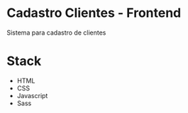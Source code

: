 # Cadastro Clientes - Frontend
Sistema para cadastro de clientes

# Stack
  - HTML
  - CSS
  - Javascript
  - Sass